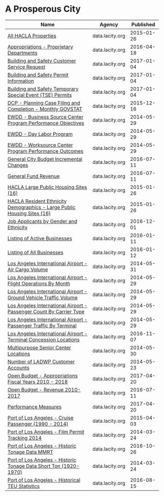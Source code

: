 # A Prosperous City

Name | Agency | Published
---- | ---- | ---------
[All HACLA Properties](../socrata/uzyn-z273.md) | data.lacity.org | 2015-01-26
[Appropriations - Proprietary Departments](../socrata/jauz-q9v3.md) | data.lacity.org | 2016-04-18
[Building and Safety Customer Service Request](../socrata/bsvt-chkv.md) | data.lacity.org | 2017-01-04
[Building and Safety Permit Information](../socrata/yv23-pmwf.md) | data.lacity.org | 2017-01-04
[Building and Safety Temporary Special Event (TSE) Permits](../socrata/8spw-3fhx.md) | data.lacity.org | 2017-01-04
[DCP - Planning Case Filing and Completion - Monthly GOVSTAT](../socrata/x7fn-uidm.md) | data.lacity.org | 2015-12-16
[EWDD - Business Source Center Program Performance Objectives](../socrata/qqur-fdui.md) | data.lacity.org | 2014-05-29
[EWDD - Day Labor Program](../socrata/9et4-6fpi.md) | data.lacity.org | 2014-05-29
[EWDD - Worksource Center Program Performance Outcomes](../socrata/7w5j-7jjp.md) | data.lacity.org | 2014-05-29
[General City Budget Incremental Changes](../socrata/k4k6-bwwv.md) | data.lacity.org | 2016-07-11
[General Fund Revenue](../socrata/qrkr-kfbh.md) | data.lacity.org | 2016-07-11
[HACLA Large Public Housing Sites (16)](../socrata/9rf7-dm83.md) | data.lacity.org | 2015-01-26
[HACLA Resident Ethnicity Demographics - Large Public Housing Sites (16)](../socrata/f88n-w5b8.md) | data.lacity.org | 2015-01-26
[Job Applicants by Gender and Ethnicity](../socrata/mkf9-fagf.md) | data.lacity.org | 2016-12-01
[Listing of Active Businesses](../socrata/6rrh-rzua.md) | data.lacity.org | 2016-01-11
[Listing of All Businesses](../socrata/r4uk-afju.md) | data.lacity.org | 2016-01-12
[Los Angeles International Airport - Air Cargo Volume](../socrata/tx7r-x3hp.md) | data.lacity.org | 2014-05-31
[Los Angeles International Airport - Flight Operations By Month](../socrata/ajiv-uc63.md) | data.lacity.org | 2014-05-29
[Los Angeles International Airport - Ground Vehicle Traffic Volume](../socrata/9uit-a3wp.md) | data.lacity.org | 2014-05-29
[Los Angeles International Airport - Passenger Count By Carrier Type](../socrata/d3a2-7j6v.md) | data.lacity.org | 2014-05-29
[Los Angeles International Airport - Passenger Traffic By Terminal](../socrata/g3qu-7q2u.md) | data.lacity.org | 2014-05-29
[Los Angeles International Airport - Terminal Concession Locations](../socrata/j6u4-c4yh.md) | data.lacity.org | 2016-11-07
[Multipurpose Senior Center Locations](../socrata/qf8m-dzta.md) | data.lacity.org | 2014-05-30
[Number of LADWP Customer Accounts](../socrata/4z5w-yabs.md) | data.lacity.org | 2014-05-23
[Open Budget - Appropriations Fiscal Years 2010 - 2018](../socrata/5242-pnmt.md) | data.lacity.org | 2017-04-20
[Open Budget - Revenue 2010-2017](../socrata/ih6g-qkwz.md) | data.lacity.org | 2016-07-11
[Performance Measures](../socrata/bywz-284j.md) | data.lacity.org | 2017-04-20
[Port of Los Angeles - Cruise Passenger (1990 - 2014)](../socrata/jmt8-y5rm.md) | data.lacity.org | 2015-04-03
[Port of Los Angeles - Film Permit Tracking 2014](../socrata/geed-7eey.md) | data.lacity.org | 2014-03-24
[Port of Los Angeles - Historic Tonage Data MMRT](../socrata/i9rh-q5gx.md) | data.lacity.org | 2016-10-26
[Port of Los Angeles - Historic Tonage Data Short Ton (1920-1970)](../socrata/5a4i-e2zs.md) | data.lacity.org | 2014-03-24
[Port of Los Angeles - Historical TEU Statistics](../socrata/38a8-tm7u.md) | data.lacity.org | 2016-08-15

